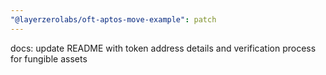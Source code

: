 ```yaml
---
"@layerzerolabs/oft-aptos-move-example": patch
---
```


docs: update README with token address details and verification process for fungible assets
